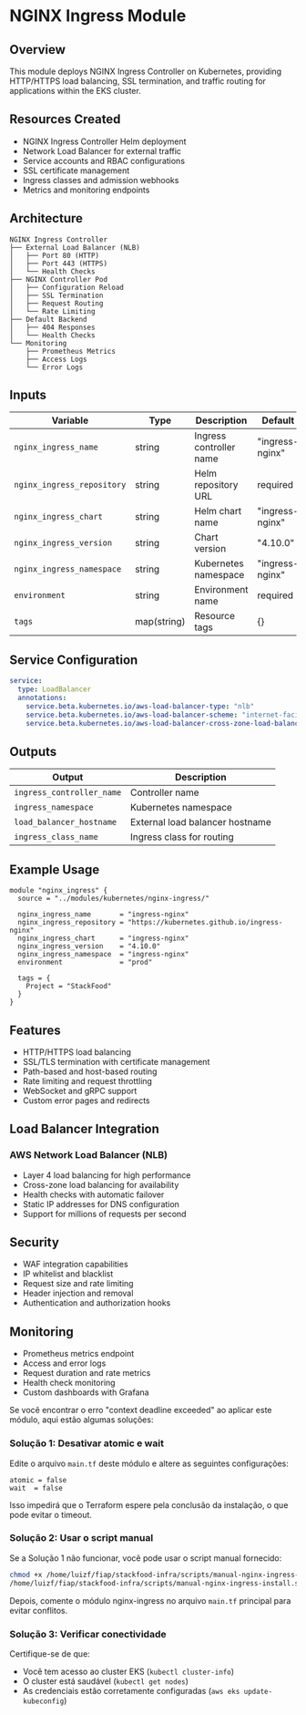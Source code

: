 # NGINX Ingress Module

## Overview

This module deploys NGINX Ingress Controller on Kubernetes, providing HTTP/HTTPS load balancing, SSL termination, and traffic routing for applications within the EKS cluster.

## Resources Created

- NGINX Ingress Controller Helm deployment
- Network Load Balancer for external traffic
- Service accounts and RBAC configurations
- SSL certificate management
- Ingress classes and admission webhooks
- Metrics and monitoring endpoints

## Architecture

```
NGINX Ingress Controller
├── External Load Balancer (NLB)
│   ├── Port 80 (HTTP)
│   ├── Port 443 (HTTPS)
│   └── Health Checks
├── NGINX Controller Pod
│   ├── Configuration Reload
│   ├── SSL Termination
│   ├── Request Routing
│   └── Rate Limiting
├── Default Backend
│   ├── 404 Responses
│   └── Health Checks
└── Monitoring
    ├── Prometheus Metrics
    ├── Access Logs
    └── Error Logs
```

## Inputs

| Variable                   | Type        | Description             | Default         |
| -------------------------- | ----------- | ----------------------- | --------------- |
| `nginx_ingress_name`       | string      | Ingress controller name | "ingress-nginx" |
| `nginx_ingress_repository` | string      | Helm repository URL     | required        |
| `nginx_ingress_chart`      | string      | Helm chart name         | "ingress-nginx" |
| `nginx_ingress_version`    | string      | Chart version           | "4.10.0"        |
| `nginx_ingress_namespace`  | string      | Kubernetes namespace    | "ingress-nginx" |
| `environment`              | string      | Environment name        | required        |
| `tags`                     | map(string) | Resource tags           | {}              |

## Service Configuration

```yaml
service:
  type: LoadBalancer
  annotations:
    service.beta.kubernetes.io/aws-load-balancer-type: "nlb"
    service.beta.kubernetes.io/aws-load-balancer-scheme: "internet-facing"
    service.beta.kubernetes.io/aws-load-balancer-cross-zone-load-balancing-enabled: "true"
```

## Outputs

| Output                    | Description                     |
| ------------------------- | ------------------------------- |
| `ingress_controller_name` | Controller name                 |
| `ingress_namespace`       | Kubernetes namespace            |
| `load_balancer_hostname`  | External load balancer hostname |
| `ingress_class_name`      | Ingress class for routing       |

## Example Usage

```hcl
module "nginx_ingress" {
  source = "../modules/kubernetes/nginx-ingress/"

  nginx_ingress_name       = "ingress-nginx"
  nginx_ingress_repository = "https://kubernetes.github.io/ingress-nginx"
  nginx_ingress_chart      = "ingress-nginx"
  nginx_ingress_version    = "4.10.0"
  nginx_ingress_namespace  = "ingress-nginx"
  environment              = "prod"

  tags = {
    Project = "StackFood"
  }
}
```

## Features

- HTTP/HTTPS load balancing
- SSL/TLS termination with certificate management
- Path-based and host-based routing
- Rate limiting and request throttling
- WebSocket and gRPC support
- Custom error pages and redirects

## Load Balancer Integration

### AWS Network Load Balancer (NLB)

- Layer 4 load balancing for high performance
- Cross-zone load balancing for availability
- Health checks with automatic failover
- Static IP addresses for DNS configuration
- Support for millions of requests per second

## Security

- WAF integration capabilities
- IP whitelist and blacklist
- Request size and rate limiting
- Header injection and removal
- Authentication and authorization hooks

## Monitoring

- Prometheus metrics endpoint
- Access and error logs
- Request duration and rate metrics
- Health check monitoring
- Custom dashboards with Grafana

Se você encontrar o erro "context deadline exceeded" ao aplicar este módulo, aqui estão algumas soluções:

### Solução 1: Desativar atomic e wait

Edite o arquivo `main.tf` deste módulo e altere as seguintes configurações:

```hcl
atomic = false
wait  = false
```

Isso impedirá que o Terraform espere pela conclusão da instalação, o que pode evitar o timeout.

### Solução 2: Usar o script manual

Se a Solução 1 não funcionar, você pode usar o script manual fornecido:

```bash
chmod +x /home/luizf/fiap/stackfood-infra/scripts/manual-nginx-ingress-install.sh
/home/luizf/fiap/stackfood-infra/scripts/manual-nginx-ingress-install.sh
```

Depois, comente o módulo nginx-ingress no arquivo `main.tf` principal para evitar conflitos.

### Solução 3: Verificar conectividade

Certifique-se de que:

- Você tem acesso ao cluster EKS (`kubectl cluster-info`)
- O cluster está saudável (`kubectl get nodes`)
- As credenciais estão corretamente configuradas (`aws eks update-kubeconfig`)
